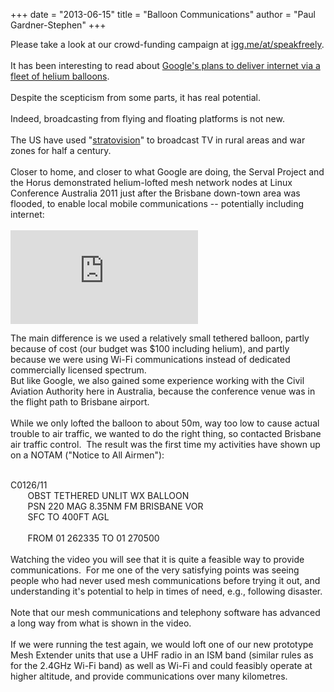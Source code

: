 +++
date = "2013-06-15"
title = "Balloon Communications"
author = "Paul Gardner-Stephen"
+++

<div class="post-body entry-content" id="post-body-8721512835676198997" itemprop="description articleBody">
Please take a look at our crowd-funding campaign at <a href="http://igg.me/at/speakfreely">igg.me/at/speakfreely</a>.<br/>
<br/>
It has been interesting to read about <a href="http://www.news24.com/Technology/News/Google-launches-internet-beaming-balloons-20130615">Google's plans to deliver internet via a fleet of helium balloons</a>.<br/>
<br/>
Despite the scepticism from some parts, it has real potential.<br/>
<br/>
Indeed, broadcasting from flying and floating platforms is not new. <br/>
<br/>
The US have used "<a href="http://en.wikipedia.org/wiki/Stratovision">stratovision</a>" to broadcast TV in rural areas and war zones for half a century.<br/>
<br/>
Closer to home, and closer to what Google are doing, the Serval Project and the Horus demonstrated helium-lofted mesh network nodes at Linux Conference Australia 2011 just after the Brisbane down-town area was flooded, to enable local mobile communications -- potentially including internet:<br/>
<br/>

<iframe allowfullscreen="allowFullScreen" frameborder="0" mozallowfullscreen="mozallowfullscreen" src="https://www.youtube.com/embed/Wwsy9MThwns?feature=player_embedded" webkitallowfullscreen="webkitallowfullscreen"></iframe>

<br/>

The main difference is we used a relatively small tethered balloon, partly because of cost (our budget was $100 including helium), and partly because we were using Wi-Fi communications instead of dedicated commercially licensed spectrum.
<br/>
But like Google, we also gained some experience working with the Civil Aviation Authority here in Australia, because the conference venue was in the flight path to Brisbane airport. <br/>
<br/>
While we only lofted the balloon to about 50m, way too low to cause actual trouble to air traffic, we wanted to do the right thing, so contacted Brisbane air traffic control.  The result was the first time my activities have shown up on a NOTAM ("Notice to All Airmen"):<br/>
<br/>
<div class="p1">
<span>C0126/11</span></div>
<div class="p1">
<span>       OBST TETHERED UNLIT WX BALLOON</span></div>
<div class="p1">
<span>       PSN 220 MAG 8.35NM FM BRISBANE VOR</span></div>
<div class="p1">
<span>       SFC TO 400FT AGL</span></div>
<br/>
<div class="p1">
<span>       FROM 01 262335 TO 01 270500</span></div>
<div class="p1">
<span><br/></span></div>
<div class="p1">
Watching the video you will see that it is quite a feasible way to provide communications.  For me one of the very satisfying points was seeing people who had never used mesh communications before trying it out, and understanding it's potential to help in times of need, e.g., following disaster.</div>
<div class="p1">
<br/></div>
<div class="p1">
Note that our mesh communications and telephony software has advanced a long way from what is shown in the video.</div>
<div class="p1">
<br/></div>
<div class="p1">
If we were running the test again, we would loft one of our new prototype Mesh Extender units that use a UHF radio in an ISM band (similar rules as for the 2.4GHz Wi-Fi band) as well as Wi-Fi and could feasibly operate at higher altitude, and provide communications over many kilometres.</div>
<div></div>
</div>